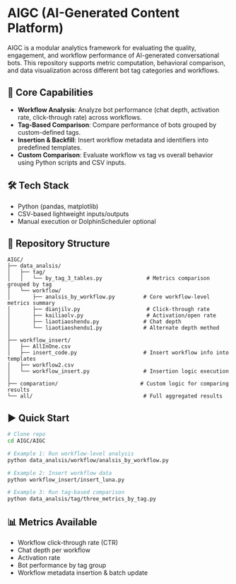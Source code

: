 # AIGC (AI-Generated Content Platform)

AIGC is a modular analytics framework for evaluating the quality, engagement, and workflow performance of AI-generated conversational bots. This repository supports metric computation, behavioral comparison, and data visualization across different bot tag categories and workflows.

## 🚀 Core Capabilities

- **Workflow Analysis**: Analyze bot performance (chat depth, activation rate, click-through rate) across workflows.
- **Tag-Based Comparison**: Compare performance of bots grouped by custom-defined tags.
- **Insertion & Backfill**: Insert workflow metadata and identifiers into predefined templates.
- **Custom Comparison**: Evaluate workflow vs tag vs overall behavior using Python scripts and CSV inputs.

## 🛠️ Tech Stack

- Python (pandas, matplotlib)
- CSV-based lightweight inputs/outputs
- Manual execution or DolphinScheduler optional

## 📁 Repository Structure

```
AIGC/
├── data_analsis/
│   ├── tag/
│   │   └── by_tag_3_tables.py              # Metrics comparison grouped by tag
│   └── workflow/
│       ├── analsis_by_workflow.py         # Core workflow-level metrics summary
│       ├── dianjilv.py                     # Click-through rate
│       ├── kailiaolv.py                    # Activation/open rate
│       ├── liaotiaoshendu.py              # Chat depth
│       └── liaotiaoshendu1.py             # Alternate depth method
│
├── workflow_insert/
│   ├── AllInOne.csv
│   ├── insert_code.py                     # Insert workflow info into templates
│   ├── workflow2.csv
│   └── workflow_insert.py                 # Insertion logic execution
│
├── comparation/                          # Custom logic for comparing results
└── all/                                   # Full aggregated results
```

## ▶️ Quick Start

```bash
# Clone repo
cd AIGC/AIGC

# Example 1: Run workflow-level analysis
python data_analsis/workflow/analsis_by_workflow.py

# Example 2: Insert workflow data
python workflow_insert/insert_luna.py

# Example 3: Run tag-based comparison
python data_analsis/tag/three_metrics_by_tag.py
```

## 📊 Metrics Available

- Workflow click-through rate (CTR)
- Chat depth per workflow
- Activation rate
- Bot performance by tag group
- Workflow metadata insertion & batch update
